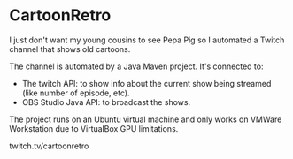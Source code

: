 # CartoonRetro
I just don't want my young cousins to see Pepa Pig so I automated a Twitch channel that shows old cartoons.

The channel is automated by a Java Maven project.
It's connected to:
  - The twitch API: to show info about the current show being streamed (like number of episode, etc).
  - OBS Studio Java API: to broadcast the shows.

The project runs on an Ubuntu virtual machine and only works on VMWare Workstation due to VirtualBox GPU limitations. 

twitch.tv/cartoonretro
